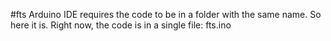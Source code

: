 #fts
Arduino IDE requires the code to be in a folder with the same name.  So
here it is.  Right now, the code is in a single file:  fts.ino

